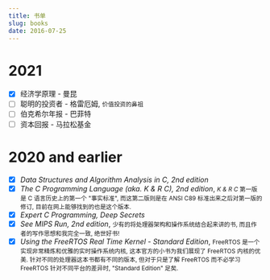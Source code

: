 ```yaml
---
title: 书单
slug: books
date: 2016-07-25
---
```


# 2021

- [x] 经济学原理 - 曼昆
- [ ] 聪明的投资者 - 格雷厄姆, <small>价值投资的鼻祖</small>
- [ ] 伯克希尔年报 - 巴菲特
- [ ] 资本回报 - 马拉松基金

# 2020 and earlier

- [x] *Data Structures and Algorithm Analysis in C, 2nd edition*
- [x] *The C Programming Language (aka. K & R C), 2nd edition*, <small> *K & R C* 第一版是 C 语言历史上的第一个 "事实标准", 而这第二版则是在 ANSI C89 标准出来之后对第一版的修订, 目前在网上能够找到的也是这个版本.</small>
- [x] *Expert C Programming, Deep Secrets*
- [x] *See MIPS Run, 2nd edition*, <small>少有的将处理器架构和操作系统结合起来讲的书, 而且作者的写作思想和我完全一致, 绝世好书!</small>
- [x] *Using the FreeRTOS Real Time Kernel - Standard Edition*, <small>FreeRTOS 是一个实现非常精炼和优雅的实时操作系统内核, 这本官方的小书为我们展现了 FreeRTOS 内核的优美. 针对不同的处理器这本书都有不同的版本, 但对于只是了解 FreeRTOS 而不必学习 FreeRTOS 针对不同平台的差异时, "Standard Edition" 足矣.</small>
